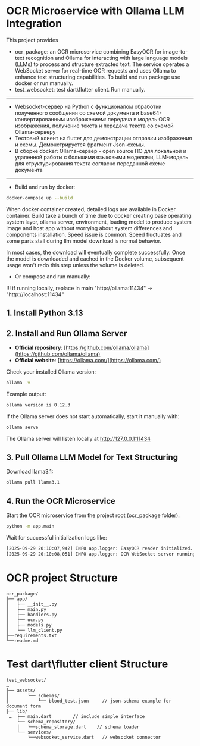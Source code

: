 # OCR Microservice with Ollama LLM Integration

This project provides
- ocr_package: an OCR microservice combining EasyOCR for image-to-text recognition and Ollama for interacting with large language models (LLMs) to process and structure extracted text. The service operates a WebSocket server for real-time OCR requests and uses Ollama to enhance text structuring capabilities. To build and run package use docker or run manually.
- test_websocket: test dart\flutter client. Run manually.   

---

- Websocket-сервер на Python с функционалом обработки полученного сообщения со схемой документа и base64-конвертированным изображением: передача в модель OCR изображения, получение текста и передача текста со схемой Ollama-серверу 
- Тестовый клиент на flutter для демонстрации отправки изображения и схемы. Демонстрируется фрагмент Json-схемы. 
- В сборке docker: Ollama-сервер - open source ПО для локальной и удаленной работы с большими языковыми моделями, LLM-модель для структурирования текста согласно переданной схеме документа 


---

- Build and run by docker:
```bash
docker-compose up --build
```
When docker container created, detailed logs are available in Docker container. 
Build take a bunch of time due to docker creating base operating system layer, ollama server, environment, loading model to produce system image and host app without worrying about system differences and components installation.
Speed issue is common. Speed fluctuates and some parts stall during llm model download is normal behavior.

In most cases, the download will eventually complete successfully. Once the model is downloaded and cached in the Docker volume, subsequent usage won't redo this step unless the volume is deleted.

- Or compose and run manually:

!!! if running locally, replace in main "http://ollama:11434" -> "http://localhost:11434"

## 1. Install Python 3.13

## 2. Install and Run Ollama Server

- **Official repository**: [https://github.com/ollama/ollama](https://github.com/ollama/ollama)  
- **Official website**: [https://ollama.com/](https://ollama.com/)

Check your installed Ollama version:

```bash
ollama -v
```
Example output:

```bash
ollama version is 0.12.3
```
If the Ollama server does not start automatically, start it manually with:

```bash
ollama serve
```
The Ollama server will listen locally at http://127.0.0.1:11434

## 3. Pull Ollama LLM Model for Text Structuring
Download llama3.1:

```bash
ollama pull llama3.1
```

## 4. Run the OCR Microservice
Start the OCR microservice from the project root (ocr_package folder):

```bash
python -m app.main
```

Wait for successful initialization logs like:

```bash
[2025-09-29 20:10:07,942] INFO app.logger: EasyOCR reader initialized.
[2025-09-29 20:10:08,051] INFO app.logger: OCR WebSocket server running at ws://0.0.0.0:8080
```

# OCR project Structure

```text
ocr_package/
├── app/
│   ├── __init__.py
│   ├── main.py
│   ├── handlers.py
│   ├── ocr.py
│   ├── models.py
│   └── llm_client.py
├──requirements.txt
└──readme.md
```

# Test dart\flutter client Structure
```text
test_websocket/
…
├── assets/
│   	└── schemas/ 
│   		└── blood_test.json 	// json-schema example for document form	
├── lib/
 …  ├── main.dart		 // include simple interface
  	└── schema_repository/ 
  	│	└──schema_storage.dart    // schema loader	
  	└── services/
   		└──websocket_service.dart   // websocket connector
```